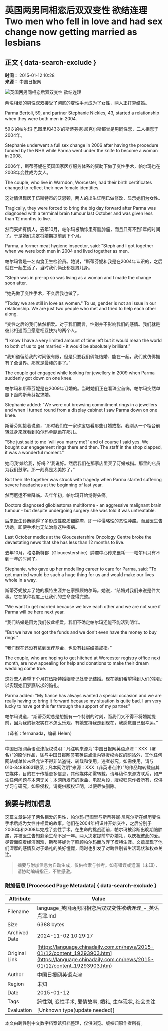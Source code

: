 # 英国两男同相恋后双双变性 欲结连理 Two men who fell in love and had sex change now getting married as lesbians

## 正文 { data-search-exclude }


**时间：** 2015-01-12 10:28  
**来源：** 中国日报网

![英国两男同相恋后双双变性 欲结连理](../../attachement/jpg/site1/20150112/00221910993f161d719214.jpg)

两名相爱的男性双双接受了彻底的变性手术成为了女性，两人正打算结婚。

Parma Bertoli, 59, and partner Stephanie Nickles, 43, started a relationship when they were both men in 2004.

59岁的帕尔玛·巴图里和43岁的斯蒂芬妮·尼克尔斯都曾是男同性恋，二人相恋于2004年。

Stephanie underwent a full sex change in 2006 after having the procedure funded by the NHS while Parma went under the knife to become a woman in 2008.

2006年，斯蒂芬妮在英国国家医疗服务体系的资助下做了变性手术，帕尔玛也在2008年变性成为女人。

The couple, who live in Warndon, Worcester, had their birth certificates changed to reflect their new female identities.

这对情侣现居于伍斯特市的沃恩顿，两人的出生证明已做修改，显示她们为女性。

Tragically, they were forced to bring the big day forward after Parma was diagnosed with a terminal brain tumour last October and was given less than 12 months to live.

然而天妒有情人，去年10月，帕尔玛被确诊患有脑肿瘤，而且只有不到1年的时间了。于是她们决定将婚期提前到下个月。

Parma, a former meat hygiene inspector, said: "Steph and I got together when we were both men in 2004 and lived together as men.

帕尔玛曾是一名肉食卫生检验员。她说，“斯蒂芬妮和我是在2004年认识的，之后就在一起生活了。当时我们俩还都是男儿身。

"Steph was in pre-op so was living as a woman and I made the change soon after.

“她先做了变性手术，不久后我也做了。

"Today we are still in love as women." To us, gender is not an issue in our relationship. We are just two people who met and tried to help each other along.

“变性之后的我们依然相爱。对于我们而言，性别并不影响我们的感情。我们就是彼此相遇而且愿意相互扶持的两个人。

"I know I have a very limited amount of time left but it would mean the world to both of us to get married - it would be absolutely brilliant."

“我知道留给我的时间很有限，但是只要我们俩能结婚、能在一起，我们就仿佛拥有了全世界。那就是最棒的事了。”

The couple got engaged while looking for jewellery in 2009 when Parma suddenly got down on one knee.

帕尔玛和斯蒂芬妮是在2009年订婚的。当时她们正在看珠宝首饰，帕尔玛突然单腿下跪向斯蒂芬妮求婚。

Stephanie added: "We were out browsing commitment rings in a jewellers and when I turned round from a display cabinet I saw Parma down on one knee.

斯蒂芬妮接着说道，“那时我们在一家珠宝店看那些订婚戒指。我刚从一个柜台前转过身来就看到帕尔玛单腿跪在那儿。

"She just said to me 'will you marry me?' and of course I said yes. We bought our engagement rings there and then. The staff in the shop clapped, it was a wonderful moment."

她问我‘嫁给我，好吗？’我说好。然后我们在那家店里买了订婚戒指。那里的店员为我们鼓掌。那一刻真是太美妙了。”

But their life together was struck with tragedy when Parma started suffering severe headaches at the beginning of last year.

然而厄运不幸降临。去年年初，帕尔玛开始觉得头痛。

Doctors diagnosed glioblastoma multiforme - an aggressive malignant brain tumour - but despite undergoing surgery she was told it was untreatable.

后来医生诊断她得了多形成性胶质细胞瘤，即一种侵略性的恶性肿瘤。而且医生告诉她，即便手术也无法治愈这种疾病。

Last October medics at the Gloucestershire Oncology Centre broke the devastating news that she has less than 12 months to live.

去年10月，格洛斯特郡（Gloucestershire）肿瘤中心传来噩耗——帕尔玛只有不到一年的时间了。

Stephanie, who gave up her modelling career to care for Parma, said: "To get married would be such a huge thing for us and would make our lives whole in a way.

斯蒂芬妮放弃了她的模特生涯并在家照顾帕尔玛。她说，“结婚对我们来说是件大事。它在某种程度上让我们的生命变得完整。

"We want to get married because we love each other and we are not sure if Parma will be here next year.

“我们结婚是因为我们彼此相爱。我们不确定帕尔玛还能不能活到明年。

"But we have not got the funds and we don't even have the money to buy rings."

“我们现在还没有拿到医疗基金，也没有钱买结婚戒指。”

The couple, who are hoping to get hitched at Worcester registry office next month, are now appealing for help and donations to make their dream wedding come true.

这对恋人希望下个月在伍斯特婚姻登记处登记结婚。现在她们希望得到人们的捐助以实现她们梦寐以求的婚礼。

Parma added: "My fiance has always wanted a special occasion and we are really having to bring it forward because my situation is quite bad. I am very lucky to have got this far through the support of my partner."

帕尔玛说道，“斯蒂芬妮总是想拥有一个特别的时刻，而我们又不得不将婚期提前，因为我的状况实在不怎么乐观。有她支持我走到现在，我感觉自己很幸运。”

（译者：fernanada，编辑 Helen）

---

中国日报网英语点津版权说明：凡注明来源为“中国日报网英语点津：XXX（署名）”的原创作品，除与中国日报网签署英语点津内容授权协议的网站外，其他任何网站或单位未经允许不得非法盗链、转载和使用，违者必究。如需使用，请与010-84883631联系；凡本网注明“来源：XXX（非英语点津）”的作品均转载自其它媒体，目的在于传播更多信息，其他媒体如需转载，请与稿件来源方联系，如产生任何问题与本网无关；本网所发布的歌曲、电影片段，版权归原作者所有，仅供学习与研究，如果侵权，请提供版权证明，以便尽快删除。
<!-- tcd_original_link https://language.chinadaily.com.cn/news/2015-01/12/content_19293903.htm -->
## 摘要与附加信息

<!-- tcd_abstract -->
这篇文章讲述了两名相爱的男性，帕尔玛·巴图里与斯蒂芬妮·尼克尔斯在经历变性手术后成为女性并相爱的故事。他们在2004年相识并开始交往，之后分别于2006年和2008年完成了变性手术。在生命的挑战面前，帕尔玛被诊断出晚期脑肿瘤，并被医生告知剩余生命不足一年。两人决定提前举办婚礼，以庆祝彼此的爱。尽管面临着经济困难，斯蒂芬妮为了照顾帕尔玛而放弃了模特生涯。文章呈现了他们深厚的感情及对于婚礼的美好憧憬，同时也引发了对跨性别者生活现状和权益关注。
<!-- tcd_abstract_end -->

> 摘要与附加信息为自动生成，仅供检索与参考。如有错误或遗漏（未知），请协助编辑指正，不胜感激。

### 附加信息 [Processed Page Metadata] { data-search-exclude }

| Attribute       | Value                                  |
|-----------------|----------------------------------------|
| Filename        | language_英国两男同相恋后双双变性欲结连理_-_英语点津.md                             |
| Size            | 6388 bytes                           |
| Archived Date   | 2024-11-02 10:29:17                             |
| Original Link   | [https://language.chinadaily.com.cn/news/2015-01/12/content_19293903.htm](https://language.chinadaily.com.cn/news/2015-01/12/content_19293903.htm)                       |
| Author          | 中国日报网英语点津                               |
| Region          | 未知                               |
| Date            | 2015-01-12                                 |
| Tags            | 跨性别, 变性手术, 爱情故事, 婚礼, 生存现状, 社会关注                                 |
| Evaluation            | [Unknown type(update needed)]                                 |
<!-- tcd_table_end -->

本文由跨性别中文数字档案馆归档整理，仅供浏览。版权归原作者所有。
